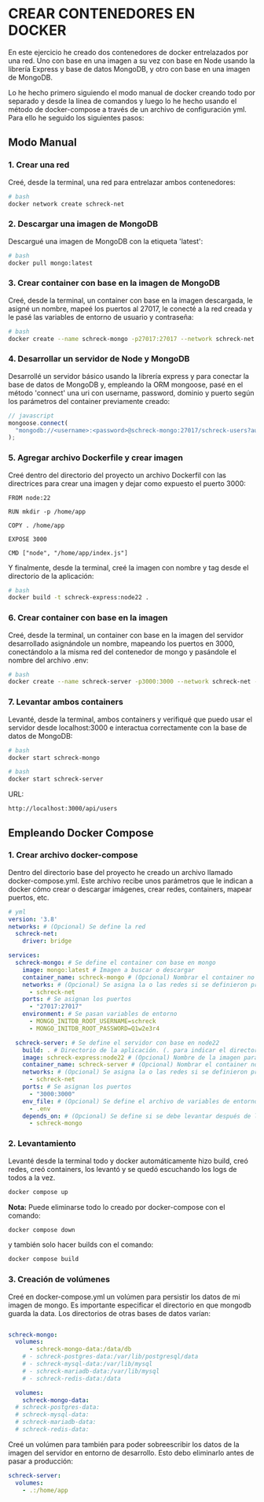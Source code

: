 # CREAR CONTENEDORES EN DOCKER

En este ejercicio he creado dos contenedores de docker entrelazados por una red. Uno con base en una imagen a su vez con base en Node usando la librería Express y base de datos MongoDB, y otro con base en una imagen de MongoDB.

Lo he hecho primero siguiendo el modo manual de docker creando todo por separado y desde la línea de comandos y luego lo he hecho usando el método de docker-compose a través de un archivo de configuración yml. Para ello he seguido los siguientes pasos:

## Modo Manual

### 1. Crear una red

Creé, desde la terminal, una red para entrelazar ambos contenedores:

```bash
# bash
docker network create schreck-net
```

### 2. Descargar una imagen de MongoDB

Descargué una imagen de MongoDB con la etiqueta 'latest':

```bash
# bash
docker pull mongo:latest
```

### 3. Crear container con base en la imagen de MongoDB

Creé, desde la terminal, un container con base en la imagen descargada, le asigné un nombre, mapeé los puertos al 27017, le conecté a la red creada y le pasé las variables de entorno de usuario y contraseña:

```bash
# bash
docker create --name schreck-mongo -p27017:27017 --network schreck-net -e MONGO_INITDB_ROOT_USERNAME=<username> -e MONGO_INITDB_ROOT_PASSWORD=<password> mongo:latest
```

### 4. Desarrollar un servidor de Node y MongoDB

Desarrollé un servidor básico usando la librería express y para conectar la base de datos de MongoDB y, empleando la ORM mongoose, pasé en el método 'connect' una uri con username, password, dominio y puerto según los parámetros del container previamente creado:

```js
// javascript
mongoose.connect(
  "mongodb://<username>:<password>@schreck-mongo:27017/schreck-users?authSource=admin"
);
```

### 5. Agregar archivo Dockerfile y crear imagen

Creé dentro del directorio del proyecto un archivo Dockerfil con las directrices para crear una imagen y dejar como expuesto el puerto 3000:

```docker
FROM node:22

RUN mkdir -p /home/app

COPY . /home/app

EXPOSE 3000

CMD ["node", "/home/app/index.js"]
```

Y finalmente, desde la terminal, creé la imagen con nombre y tag desde el directorio de la aplicación:

```bash
# bash
docker build -t schreck-express:node22 .
```


### 6. Crear container con base en la imagen

Creé, desde la terminal, un container con base en la imagen del servidor desarrollado asignándole un nombre, mapeando los puertos en 3000, conectándolo a la misma red del contenedor de mongo y pasándole el nombre del archivo .env:

```bash
# bash
docker create --name schreck-server -p3000:3000 --network schreck-net --env-file .env schreck-express:node22
```

### 7. Levantar ambos containers

Levanté, desde la terminal, ambos containers y verifiqué que puedo usar el servidor desde localhost:3000 e interactua correctamente con la base de datos de MongoDB:

```bash
# bash
docker start schreck-mongo
```

```bash
# bash
docker start schreck-server
```

URL:
```url
http://localhost:3000/api/users
```

## Empleando Docker Compose

### 1. Crear archivo docker-compose

Dentro del directorio base del proyecto he creado un archivo llamado docker-compose.yml. Este archivo recibe unos parámetros que le indican a docker cómo crear o descargar imágenes, crear redes, containers, mapear puertos, etc.

```yml
# yml
version: '3.8'
networks: # (Opcional) Se define la red
  schreck-net:
    driver: bridge

services:
  schreck-mongo: # Se define el container con base en mongo
    image: mongo:latest # Imagen a buscar o descargar
    container_name: schreck-mongo # (Opcional) Nombrar el container no es recomendado si se quiere escalar
    networks: # (Opcional) Se asigna la o las redes si se definieron previamente
      - schreck-net
    ports: # Se asignan los puertos
      - "27017:27017"
    environment: # Se pasan variables de entorno
      - MONGO_INITDB_ROOT_USERNAME=schreck
      - MONGO_INITDB_ROOT_PASSWORD=Q1w2e3r4

  schreck-server: # Se define el servidor con base en node22
    build: . # Directorio de la aplicación. (. para indicar el directorio actual)
    image: schreck-express:node22 # (Opcional) Nombre de la imagen para hacer build u usar existente
    container_name: schreck-server # (Opcional) Nombrar el container no es recomendado si se quiere escalar
    networks: # (Opcional) Se asigna la o las redes si se definieron previamente
      - schreck-net
    ports: # Se asignan los puertos
      - "3000:3000"
    env_file: # (Opcional) Se define el archivo de variables de entorno si lo hay
      - .env
    depends_on: # (Opcional) Se define si se debe levantar después de levantarse otros containers
      - schreck-mongo

```

### 2. Levantamiento

Levanté desde la terminal todo y docker automáticamente hizo build, creó redes, creó containers, los levantó y se quedó escuchando los logs de todos a la vez.

```bash
docker compose up
```

**Nota:** Puede eliminarse todo lo creado por docker-compose con el comando:
```bash
docker compose down
```

y también solo hacer builds con el comando:
```bash
docker compose build
```

### 3. Creación de volúmenes
Creé en docker-compose.yml un volúmen para persistir los datos de mi imagen de mongo. Es importante especificar el directorio en que mongodb guarda la data. Los directorios de otras bases de datos varían:

```yml

schreck-mongo:
  volumes:
      - schreck-mongo-data:/data/db
    # - schreck-postgres-data:/var/lib/postgresql/data
    # - schreck-mysql-data:/var/lib/mysql
    # - schreck-mariadb-data:/var/lib/mysql
    # - schreck-redis-data:/data

  volumes:
    schreck-mongo-data:
  # schreck-postgres-data:
  # schreck-mysql-data:
  # schreck-mariadb-data:
  # schreck-redis-data:
```

Creé un volúmen para también para poder sobreescribir los datos de la imagen del servidor en entorno de desarrollo. Esto debo eliminarlo antes de pasar a producción:

```yml
schreck-server:
  volumes:
    - .:/home/app
```